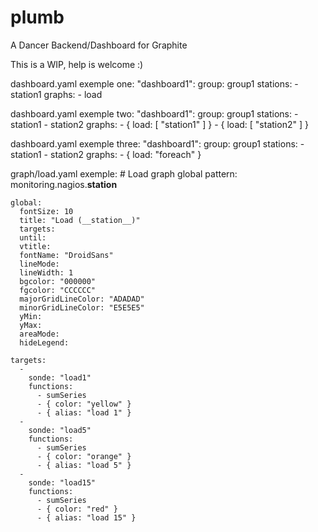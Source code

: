 plumb
=====

A Dancer Backend/Dashboard for Graphite

This is a WIP, help is welcome :)

dashboard.yaml exemple one:
    "dashboard1":
      group: group1
      stations:
        - station1
      graphs:
        - load

dashboard.yaml exemple two:
    "dashboard1":
      group: group1
      stations:
        - station1
        - station2
      graphs:
        - { load: [ "station1" ] }
        - { load: [ "station2" ] }

dashboard.yaml exemple three:
    "dashboard1":
      group: group1
      stations:
        - station1
        - station2
      graphs:
        - { load: "foreach" }

graph/load.yaml exemple:
    # Load graph global
    pattern: monitoring.nagios.__station__
    
    global:
      fontSize: 10
      title: "Load (__station__)"
      targets:
      until: 
      vtitle:
      fontName: "DroidSans"
      lineMode: 
      lineWidth: 1
      bgcolor: "000000"
      fgcolor: "CCCCCC"
      majorGridLineColor: "ADADAD"
      minorGridLineColor: "E5E5E5"
      yMin:
      yMax:
      areaMode: 
      hideLegend:

    targets:
      -
        sonde: "load1"
        functions: 
          - sumSeries
          - { color: "yellow" }
          - { alias: "load 1" }
      -      
        sonde: "load5"
        functions: 
          - sumSeries
          - { color: "orange" }
          - { alias: "load 5" }
      - 
        sonde: "load15"
        functions: 
          - sumSeries
          - { color: "red" }
          - { alias: "load 15" }

